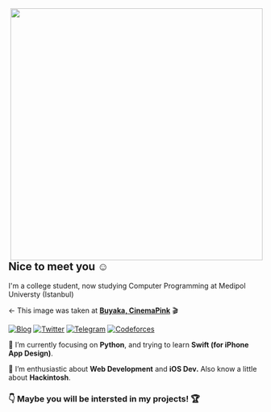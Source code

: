 <a href="https://github.com/sutsurup?tab=repositories">
  <img align="right" src="https://github-readme-stats.vercel.app/api?username=sutsurup&show_icons=true&hide_border=true&hide_rank=true&card_width=100" width="500px" />
</a>

## Nice to meet you ☺️

I'm a college student, now studying Computer Programming at Medipol Universty (Istanbul)

← This image was taken at [**Buyaka, CinemaPink**](https://foursquare.com/v/cinemapink/552a2838498e707ea4fc83e0) 🎬

[![Blog](https://img.shields.io/badge/-veysel.me-4B8BF5?style=flat-square&logo=Blogger&logoColor=fff)](https://veysel.me)
[![Twitter](https://img.shields.io/badge/-@sutsurup-1DA1F2?style=flat-square&logo=Twitter&logoColor=fff)](https://twitter.com/vsutsurup)
[![Telegram](https://img.shields.io/badge/-@sutsurup-2CA5E0?style=flat-square&logo=Telegram&logoColor=fff)](https://t.me/sutsurup)
[![Codeforces](https://img.shields.io/badge/-@sutsurup-269539?style=flat-square&logo=codeforces&logoColor=fff)](https://codeforces.com/profile/sutsurup)


📝 I’m currently focusing on **Python**, and trying to learn **Swift (for iPhone App Design)**.

🧗 I’m enthusiastic about **Web Development** and **iOS Dev.** Also know a little about **Hackintosh**.
 
 ### 👇 Maybe you will be intersted in my projects! 🏆
